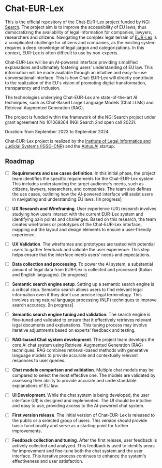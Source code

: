 # Chat-EUR-Lex

This is the official repository of the Chat-EUR-Lex project funded by [NGI Search](https://ngi-search-2nd-open-call.fundingbox.com/). The project aim is to improve the accessibility of EU laws, thus democratizing the availability of legal information for companies, lawyers, researchers and citizens. Navigating the complex legal terrain of [EUR-Lex](https://eur-lex.europa.eu/homepage.html) is a complicated challenge for citizens and companies, as the existing system requires a deep knowledge of legal jargon and categorizations. In this context, EUR-Lex is often difficult to use by non-experts.

Chat-EUR-Lex will be an AI-powered interface providing simplified explanations and ultimately fostering users' understanding of EU law. This information will be made available through an intuitive and easy-to-use conversational interface. This is how Chat-EUR-Lex will directly contribute to the realization of the EU's vision of promoting digital transformation, transparency and inclusion. 

The technologies underlying Chat-EUR-Lex are state-of-the-art AI techniques, such as Chat-Based Large Language Models (Chat LLMs) and Retrieval Augmented Generation (RAG).

The project is funded within the framework of the NGI Search project under grant agreement No 101069364 (NGI Search 2nd open call 2023).

Duration: from September 2023 to September 2024.

Chat-EUR-Lex project is realized by the [Institute of Legal Informatics and Judicial Systems (IGSG-CNR)](https://www.igsg.cnr.it/en/) and the [Aptus.AI](https://www.aptus.ai/) startup.


## Roadmap

- [ ] **Requirements and use cases definition**. In this initial phase, the project team identifies the specific requirements for the Chat-EUR-Lex system. This includes understanding the target audience's needs, such as citizens, lawyers, researchers, and companies. The team also defines the use cases, outlining how the AI-powered interface will assist users in navigating and understanding EU laws. \[In progress\]
- [ ] **UX Research and Wireframing**. User experience (UX) research involves studying how users interact with the current EUR-Lex system and identifying pain points and challenges. Based on this research, the team creates wireframes or prototypes of the Chat-EUR-Lex interface, mapping out the layout and design elements to ensure a user-friendly experience.
- [ ] **UX Validation**. The wireframes and prototypes are tested with potential users to gather feedback and validate the user experience. This step helps ensure that the interface meets users' needs and expectations.
- [ ] **Data collection and processing**. To power the AI system, a substantial amount of legal data from EUR-Lex is collected and processed (Italian and English languages). \[In progress\]
- [ ] **Semantic search engine setup**. Setting up a semantic search engine is a critical step. Semantic search allows users to find relevant legal information even if they don't use precise legal terminology. This involves using natural language processing (NLP) techniques to improve search accuracy. \[In progress\]
- [ ] **Semantic search engine tuning and validation**. The search engine is fine-tuned and validated to ensure that it effectively retrieves relevant legal documents and explanations. This tuning process may involve iterative adjustments based on experts' feedback and testing.
- [ ] **RAG-based Chat system development**. The project team develops the core AI chat system using Retrieval Augmented Generation (RAG) techniques. RAG combines retrieval-based methods with generative language models to provide accurate and contextually relevant responses to user queries.
- [ ] **Chat models comparison and validation**. Multiple chat models may be compared to select the most effective one. The models are validated by assessing their ability to provide accurate and understandable explanations of EU law.
- [ ] **UI Development**. While the chat system is being developed, the user interface (UI) is designed and implemented. The UI should be intuitive and easy to use, providing access to the AI-powered chat system.
- [ ] **First version release**. The initial version of Chat-EUR-Lex is released to the public or a selected group of users. This version should provide basic functionality and serve as a starting point for further improvements.
- [ ] **Feedback collection and tuning**. After the first release, user feedback is actively collected and analyzed. This feedback is used to identify areas for improvement and fine-tune both the chat system and the user interface. This iterative process continues to enhance the system's effectiveness and user satisfaction.


